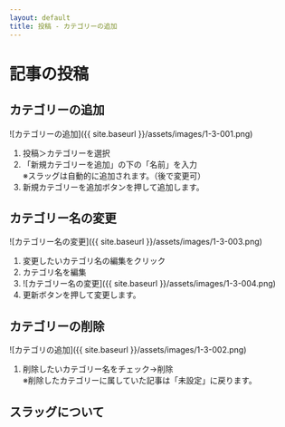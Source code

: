```yaml
---
layout: default
title: 投稿 - カテゴリーの追加
---
```


# 記事の投稿
## カテゴリーの追加

![カテゴリーの追加]({{ site.baseurl }}/assets/images/1-3-001.png)

1. 投稿＞カテゴリーを選択
1. 「新規カテゴリーを追加」の下の「名前」を入力  
※スラッグは自動的に追加されます。（後で変更可）
1. 新規カテゴリーを追加ボタンを押して追加します。

## カテゴリー名の変更
![カテゴリー名の変更]({{ site.baseurl }}/assets/images/1-3-003.png)

1. 変更したいカテゴリ名の編集をクリック
2. カテゴリ名を編集 
3. ![カテゴリー名の変更]({{ site.baseurl }}/assets/images/1-3-004.png)
4. 更新ボタンを押して変更します。

## カテゴリーの削除
![カテゴリの追加]({{ site.baseurl }}/assets/images/1-3-002.png)

1. 削除したいカテゴリー名をチェック→削除  
※削除したカテゴリーに属していた記事は「未設定」に戻ります。


## スラッグについて
